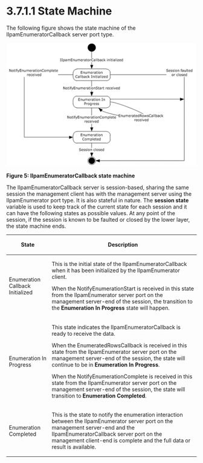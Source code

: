 <html dir="LTR" xmlns:mshelp="http://msdn.microsoft.com/mshelp" xmlns:ddue="http://ddue.schemas.microsoft.com/authoring/2003/5" xmlns:xlink="http://www.w3.org/1999/xlink" xmlns:tool="http://www.microsoft.com/tooltip">
 <body>
 <div id="header">
 <h1 class="heading">3.7.1.1 State Machine</h1>
 </div>
 <div id="mainSection">
 <div id="mainBody">
 <div id="allHistory" class="saveHistory"></div>
 <div id="sectionSection0" class="section" name="collapseableSection">
 

<p>The following figure shows the state machine of the
IIpamEnumeratorCallback server port type.</p>

<p><img src="MS-IPAMM2_files/image005.png" alt="IIpamEnumeratorCallback state machine" title="IIpamEnumeratorCallback state machine"></p>

<p><b>Figure 5: IIpamEnumeratorCallback state machine</b></p>

<p>The IIpamEnumeratorCallback server is session-based, sharing
the same session the management client has with the management server using the
IIpamEnumerator port type. It is also stateful in nature. The <b>session state</b>
variable is used to keep track of the current state for each session and it can
have the following states as possible values. At any point of the session, if
the session is known to be faulted or closed by the lower layer, the state
machine ends.</p>

<table>
 <thead>
 <tr>
 <th>
 <p>State</p>
 </th>
 <th>
 <p>Description</p>
 </th>
 </tr>
 </thead>
 <tr>
 <td>
 <p>Enumeration Callback Initialized</p>
 </td>
 <td>
 <p>This is the initial state of the
 IIpamEnumeratorCallback when it has been initialized by the IIpamEnumerator
 client.</p>
 <p>When the NotifyEnumerationStart is received in this
 state from the IIpamEnumerator server port on the management server-end of
 the session, the transition to the <b>Enumeration In Progress</b> state will
 happen.</p>
 </td>
 </tr>
 <tr>
 <td>
 <p>Enumeration In Progress</p>
 </td>
 <td>
 <p>This state indicates the IIpamEnumeratorCallback is
 ready to receive the data.</p>
 <p>When the EnumeratedRowsCallback is received in this
 state from the IIpamEnumerator server port on the management server-end of
 the session, the state will continue to be in <b>Enumeration In Progress</b>.
 </p>
 <p>When the NotifyEnumerationComplete is received in this
 state from the IIpamEnumerator server port on the management server-end of
 the session, the state will transition to <b>Enumeration Completed</b>.</p>
 </td>
 </tr>
 <tr>
 <td>
 <p>Enumeration Completed</p>
 </td>
 <td>
 <p>This is the state to notify the enumeration
 interaction between the IIpamEnumerator server port on the management
 server-end and the IIpamEnumeratorCallback server port on the management
 client-end is complete and the full data or result is available.</p>
 </td>
 </tr>
</table>

<p> </p>


 </div>
 </div>
 </div>
 </body>
</html>